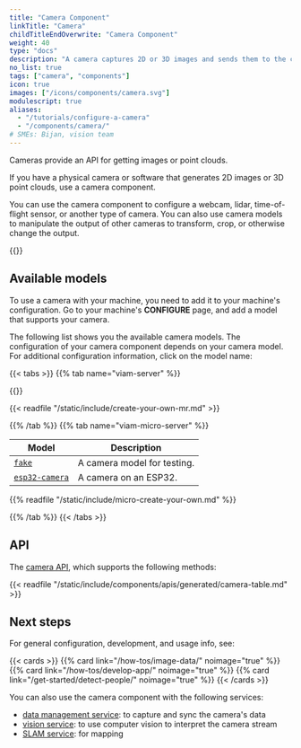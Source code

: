 ```yaml
---
title: "Camera Component"
linkTitle: "Camera"
childTitleEndOverwrite: "Camera Component"
weight: 40
type: "docs"
description: "A camera captures 2D or 3D images and sends them to the computer controlling the machine."
no_list: true
tags: ["camera", "components"]
icon: true
images: ["/icons/components/camera.svg"]
modulescript: true
aliases:
  - "/tutorials/configure-a-camera"
  - "/components/camera/"
# SMEs: Bijan, vision team
---
```


Cameras provide an API for getting images or point clouds.

If you have a physical camera or software that generates 2D images or 3D point clouds, use a camera component.

You can use the camera component to configure a webcam, lidar, time-of-flight sensor, or another type of camera.
You can also use camera models to manipulate the output of other cameras to transform, crop, or otherwise change the output.

{{<youtube embed_url="https://www.youtube-nocookie.com/embed/iKCMo89oyfw">}}

## Available models

To use a camera with your machine, you need to add it to your machine's configuration.
Go to your machine's **CONFIGURE** page, and add a model that supports your camera.

The following list shows you the available camera models.
The configuration of your camera component depends on your camera model.
For additional configuration information, click on the model name:

{{< tabs >}}
{{% tab name="viam-server" %}}

{{<resources api="rdk:component:camera" type="camera" no-intro="true">}}

{{< readfile "/static/include/create-your-own-mr.md" >}}

{{% /tab %}}
{{% tab name="viam-micro-server" %}}

<!-- prettier-ignore -->
| Model | Description |
| ----- | ----------- |
| [`fake`](fake-micro-server/) | A camera model for testing. |
| [`esp32-camera`](esp32-camera/) | A camera on an ESP32. |

{{% readfile "/static/include/micro-create-your-own.md" %}}

{{% /tab %}}
{{< /tabs >}}

## API

The [camera API](/appendix/apis/components/camera/), which supports the following methods:

{{< readfile "/static/include/components/apis/generated/camera-table.md" >}}

## Next steps

For general configuration, development, and usage info, see:

{{< cards >}}
{{% card link="/how-tos/image-data/" noimage="true" %}}
{{% card link="/how-tos/develop-app/" noimage="true" %}}
{{% card link="/get-started/detect-people/" noimage="true" %}}
{{< /cards >}}

You can also use the camera component with the following services:

- [data management service](/services/data/): to capture and sync the camera's data
- [vision service](/services/vision/): to use computer vision to interpret the camera stream
- [SLAM service](/services/slam/): for mapping
